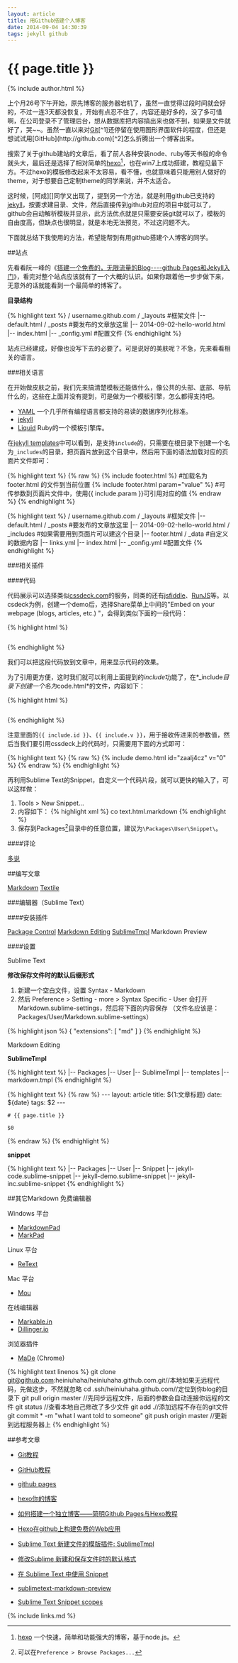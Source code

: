 ```yaml
---
layout: article
title: 用Github搭建个人博客
date: 2014-09-04 14:30:39
tags: jekyll github
---
```


# {{ page.title }}

{% include author.html %}

上个月26号下午开始，原先博客的服务器宕机了，虽然一直觉得过段时间就会好的，不过一连3天都没恢复，开始有点忍不住了，内容还是好多的，没了多可惜啊，在公司登录不了管理后台，想从数据库把内容搞出来也做不到，如果是文件就好了，哭~~。虽然一直以来对[Git]("http://en.wikipedia.org/wiki/Git_(software)")[^1]还停留在使用图形界面软件的程度，但还是想试试用[GitHub](http://github.com)[^2]怎么折腾出一个博客出来。

[^1]:[Git]("http://en.wikipedia.org/wiki/Git_(software)") Linus Torvalds写的分布式版本管理系统，用与管理Linux的开发。
[^2]:[GitHub](http://github.com) 一个提供Git托管服务的网站。

搜索了关于github建站的文章后，看了前人各种安装node、ruby等天书般的命令就头大，最后还是选择了相对简单的[hexo](http://hexo.io/)[^3]，也在win7上成功搭建，教程见最下方。不过hexo的模板修改起来不太容易，看不懂，也就意味着只能用别人做好的theme，对于想要自己定制theme的同学来说，并不太适合。

[^3]:[hexo](http://hexo.io/) 一个快速，简单和功能强大的博客，基于node.js。

这时候，[阿成][]同学又出现了，提到另一个方法，就是利用github已支持的[jekyll](http://jekyllrb.com/docs/home/)，按要求建目录、文件，然后直接传到github对应的项目中就可以了，github会自动解析模板并显示，此方法优点就是只需要安装git就可以了，模板的自由度高，但缺点也很明显，就是本地无法预览，不过这问题不大。

下面就总结下我使用的方法，希望能帮到有用github搭建个人博客的同学。

##站点

先看看阮一峰的《[搭建一个免费的，无限流量的Blog----github Pages和Jekyll入门](http://www.ruanyifeng.com/blog/2012/08/blogging_with_jekyll.html)》，看完对整个站点应该就有了一个大概的认识。如果你跟着他一步步做下来，无意外的话就能看到一个最简单的博客了。

**目录结构**

{% highlight text %}
/ username.github.com
    / _layouts #框架文件
        |-- default.html
    / _posts #要发布的文章放这里
        |-- 2014-09-02-hello-world.html
    |-- index.html
    |-- _config.yml #配置文件
{% endhighlight %}

站点已经建成，好像也没写下去的必要了。可是说好的美肤呢？不急，先来看看相关的语言。

###相关语言

在开始做皮肤之前，我们先来搞清楚模板还能做什么，像公共的头部、底部、导航什么的，这些在上面并没有提到，可是做为一个模板引擎，怎么都得支持吧。

- [YAML](http://en.wikipedia.org/wiki/Yaml) 一个几乎所有编程语言都支持的易读的数据序列化标准。
- [jekyll](http://jekyllrb.com/docs/home/) 
- [Liquid](http://docs.shopify.com/themes/liquid-documentation/basics) Ruby的一个模板引擎库。

在[jekyll templates](http://jekyllrb.com/docs/templates/)中可以看到，是支持`include`的，只需要在根目录下创建一个名为`_includes`的目录，把页面片放到这个目录中，然后用下面的语法加载对应的页面片文件即可：

{% highlight text %}
{% raw %}
    {% include footer.html %} #加载名为 footer.html 的文件到当前位置
    {% include footer.html param="value" %} #可传参数到页面片文件中，使用{{ include.param }}可引用对应的值
{% endraw %}
{% endhighlight %}

{% highlight text %}
/ username.github.com
    / _layouts #框架文件
        |-- default.html
    / _posts #要发布的文章放这里
        |-- 2014-09-02-hello-world.html
    / _includes #如果需要用到页面片可以建这个目录
        |-- footer.html
    / _data #自定义的数据内容
        |-- links.yml
    |-- index.html
    |-- _config.yml #配置文件
{% endhighlight %}

###相关插件

####代码

代码展示可以选择类似[cssdeck.com](http://cssdeck.com/)的服务，同类的还有[jsfiddle](http://jsfiddle.net/)、[RunJS](http://runjs.cn/)等。以csdeck为例，创建一个demo后，选择Share菜单上中间的"Embed on your webpage (blogs, articles, etc.) "，会得到类似下面的一段代码：

{% highlight html %}
    <pre class="_cssdeck_embed" data-pane="output" data-user="ghostzhang" data-href="zaalj4cz" data-version="0"></pre>
    <script async src="http://cssdeck.com/assets/js/embed.js"></script>
{% endhighlight %}

我们可以把这段代码放到文章中，用来显示代码的效果。

为了引用更方便，这时我们就可以利用上面提到的*include*功能了，在*_include*目录下创建一个名为*code.html*的文件，内容如下：

{% highlight html %}
    <pre class="_cssdeck_embed" data-pane="output" data-user="换成你的用户名" data-href="{{ include.id }}" data-version="{{ include.v }}"></pre>
    <script async src="http://cssdeck.com/assets/js/embed.js"></script>
{% endhighlight %}

注意里面的`{{ include.id }}`、`{{ include.v }}`，用于接收传进来的参数值，然后当我们要引用cssdeck上的代码时，只需要用下面的方式即可：

{% highlight text %}
   {% raw %} {% include demo.html id="zaalj4cz" v="0" %} {% endraw %}
{% endhighlight %}

再利用Sublime Text的Snippet，自定义一个代码片段，就可以更快的输入了，可以这样做：

1. Tools > New Snippet...
2. 内容如下：
{% highlight xml %}
    <snippet>
        <content><![CDATA[
{% raw %}
    {% highlight ${1:text} ${2:linenos} %}
    ${3:{% raw %}}
        $0
    ${4:{% endraw %}}
    {% endhighlight %}
{% endraw %}
    ]]></content>
        <tabTrigger>co</tabTrigger>
        <scope>text.html.markdown</scope>
    </snippet>
{% endhighlight %}
3. 保存到Packages[^4]目录中的任意位置，建议为`\Packages\User\Snippet\`。

[^4]:可以在`Preference > Browse Packages...`

####评论

[多说](http://duoshuo.com/)

##编写文章

[Markdown](http://daringfireball.net/projects/markdown/)
[Textile](http://redcloth.org/textile)

###编辑器（Sublime Text）

####安装插件

[Package Control](https://sublime.wbond.net/installation#st3)
[Markdown Editing](https://github.com/SublimeText-Markdown/MarkdownEditing)
[SublimeTmpl](https://github.com/kairyou/SublimeTmpl)
Markdown Preview

####设置

Sublime Text

**修改保存文件时的默认后缀形式**

1. 新建一个空白文件，设置 Syntax - Markdown
2. 然后 Preference > Setting - more > Syntax Specific - User 会打开 Markdown.sublime-settings，然后将下面的内容保存 （文件名应该是：Packages/User/Markdown.sublime-settings）

{% highlight json %}
    {
      "extensions": [ "md" ] 
    }
{% endhighlight %}

Markdown Editing

**SublimeTmpl**

{% highlight text %}
|-- Packages
    |-- User
        |-- SublimeTmpl
            |-- templates
                |-- markdown.tmpl
{% endhighlight %}

{% highlight text %}
{% raw %}
    ---
    layout: article
    title: ${1:文章标题}
    date: ${date}
    tags: $2
    ---

    # {{ page.title }}

    $0
{% endraw %}
{% endhighlight %}

**snippet**

{% highlight text %}
|-- Packages
    |-- User
        |-- Snippet
            |-- jekyll-code.sublime-snippet
            |-- jekyll-demo.sublime-snippet
            |-- jekyll-inc.sublime-snippet
{% endhighlight %}

##其它Markdown 免费编辑器

Windows 平台

- [MarkdownPad](http://markdownpad.com/)
- [MarkPad](http://code52.org/DownmarkerWPF/)

Linux 平台

- [ReText](http://sourceforge.net/p/retext/home/ReText/)

Mac 平台

- [Mou](http://mouapp.com)

在线编辑器

- [Markable.in](http://markable.in)
- [Dillinger.io](http://dillinger.io)

浏览器插件

- [MaDe](https://chrome.google.com/webstore/detail/oknndfeeopgpibecfjljjfanledpbkog) (Chrome)

{% highlight text linenos %}
git clone git@github.com:heiniuhaha/heiniuhaha.github.com.git//本地如果无远程代码，先做这步，不然就忽略
cd .ssh/heiniuhaha.github.com//定位到你blog的目录下
git pull origin master //先同步远程文件，后面的参数会自动连接你远程的文件
git status //查看本地自己修改了多少文件
git add .//添加远程不存在的git文件
git commit * -m "what I want told to someone"
git push origin master //更新到远程服务器上
{% endhighlight %}

##参考文章
- [Git教程][10]
- [GitHub教程][11]
- [github pages][9]

- [hexo你的博客][8]
- [如何搭建一个独立博客——简明Github Pages与Hexo教程][6]
- [Hexo在github上构建免费的Web应用][7]

- [Sublime Text 新建文件的模版插件: SublimeTmpl][1]
- [修改Sublime 新建和保存文件时的默认格式][2]
- [在 Sublime Text 中使用 Snippet][3]
- [sublimetext-markdown-preview][4]
- [Sublime Text Snippet scopes][5]

[1]:http://www.fantxi.com/blog/archives/sublime-template-engine-sublimetmpl/
[2]:https://github.com/Pazzilivo/Notes/blob/master/IDE/Sublime%20Text%202/%E8%AE%BE%E7%BD%AE%E6%96%87%E4%BB%B6%E9%BB%98%E8%AE%A4%E4%BF%9D%E5%AD%98%E5%90%8E%E7%BC%80.md
[3]:http://www.cnblogs.com/ju2ender/archive/2012/07/16/how-to-use-snippet-in-sublime-text.html
[4]:https://github.com/revolunet/sublimetext-markdown-preview
[5]:https://gist.github.com/iambibhas/4705378
[6]:http://www.jianshu.com/p/05289a4bc8b2
[7]:http://blog.fens.me/hexo-blog-github/
[8]:http://ibruce.info/2013/11/22/hexo-your-blog/
[9]:https://pages.github.com/
[10]:http://www.liaoxuefeng.com/wiki/0013739516305929606dd18361248578c67b8067c8c017b000
[11]:http://www.worldhello.net/gotgithub/

{% include links.md %}
